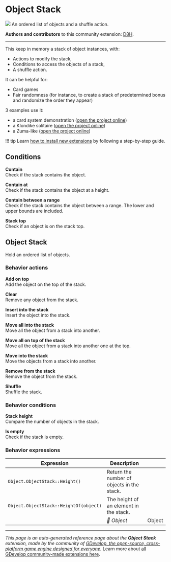 # Object Stack

<img src="https://resources.gdevelop-app.com/assets/Icons/Line Hero Pack/Master/SVG/Videogames/Videogames_cards_game_solitaire_poker_blackjack_casino.svg" class="extension-icon"></img>
An ordered list of objects and a shuffle action.

**Authors and contributors** to this community extension: [D8H](https://gd.games/D8H).

---

This keep in memory a stack of object instances, with:

* Actions to modify the stack,
* Conditions to access the objects of a stack,
* A shuffle action.

It can be helpful for:

* Card games
* Fair randomness (for instance, to create a stack of predetermined bonus and randomize the order they appear)

3 examples use it:

* a card system demonstration ([open the project online](https://editor.gdevelop.io/?project=example://card-system))
* a Klondike solitaire ([open the project online](https://editor.gdevelop.io/?project=example://klondike-solitaire))
* a Zuma-like ([open the project online](https://editor.gdevelop.io/?project=example://smoothy))

!!! tip
    Learn [how to install new extensions](/gdevelop5/extensions/search) by following a step-by-step guide.

## Conditions

**Contain**  
Check if the stack contains the object.

**Contain at**  
Check if the stack contains the object at a height.

**Contain between a range**  
Check if the stack contains the object between a range. The lower and upper bounds are included.

**Stack top**  
Check if an object is on the stack top.



## Object Stack 

Hold an ordered list of objects. 

### Behavior actions

**Add on top**  
Add the object on the top of the stack.

**Clear**  
Remove any object from the stack.

**Insert into the stack**  
Insert the object into the stack.

**Move all into the stack**  
Move all the object from a stack into another.

**Move all on top of the stack**  
Move all the object from a stack into another one at the top.

**Move into the stack**  
Move the objects from a stack into another.

**Remove from the stack**  
Remove the object from the stack.

**Shuffle**  
Shuffle the stack.

### Behavior conditions

**Stack height**  
Compare the number of objects in the stack.

**Is empty**  
Check if the stack is empty.

### Behavior expressions

| Expression | Description |  |
|-----|-----|-----|
| `Object.ObjectStack::Height()` | Return the number of objects in the stack. ||
| `Object.ObjectStack::HeightOf(object)` | The height of an element in the stack. ||
| | _👾 Object_ | Object |

---

*This page is an auto-generated reference page about the **Object Stack** extension, made by the community of [GDevelop, the open-source, cross-platform game engine designed for everyone](https://gdevelop.io/).* Learn more about [all GDevelop community-made extensions here](/gdevelop5/extensions).